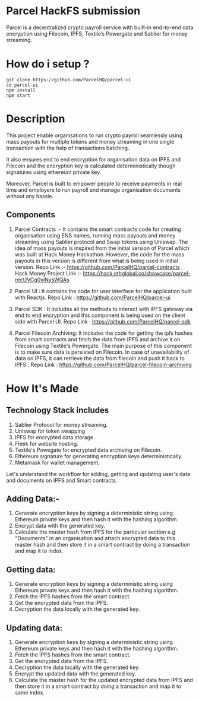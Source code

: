 # Parcel HackFS submission


Parcel is a decentralized crypto payroll service with built-in end-to-end data encryption using Filecoin, IPFS, Textile’s Powergate and Sablier for money streaming.

# How do i setup ? 
```
git clone https://github.com/ParcelHQ/parcel-ui
cd parcel-ui
npm install
npm start
```

# Description
This project enable organisations to run crypto payroll seamlessly using mass payouts for multiple tokens and money streaming in one single transaction with the help of transactions batching.

It also ensures end to end encryption for organisation data on IPFS and Filecoin and the encryption key is calculated deterministically though signatures using ethereum private key.

Moreover, Parcel is built to empower people to receive payments in real time and employers to run payroll and manage organisation documents without any hassle.

## Components 
1. Parcel Contracts :- It contains the smart contracts code for creating organisation using ENS names, running mass payouts and money streaming using Sablier protocol and Swap tokens using Uniswap. The idea of mass payouts is inspired from the initial version of Parcel which was built at Hack Money Hackathon. However, the code for the mass payouts in this version is different from what is being used in initial version. Repo Link :- https://github.com/ParcelHQ/parcel-contracts 
, Hack Money Project Link :- https://hack.ethglobal.co/showcase/parcel-recUVCg0viNysWQAs 

2. Parcel UI : It contains the code for user interface for the application built with Reactjs. 
Repo Link : https://github.com/ParcelHQ/parcel-ui

3. Parcel SDK : It includes all the methods to interact with IPFS gateway via end to end encryption and this component is being used on the client side with Parcel UI. Repo Link : https://github.com/ParcelHQ/parcel-sdk 

4. Parcel Filecoin Archiving: It includes the code for getting the ipfs hashes from smart contracts and fetch the data from IPFS and archive it on Filecoin using Textile's Powergate. The main purpose of this component is to make sure data is persisted on Filecoin. In case of unavailability of data on IPFS, it can retrieve the data from filecoin and push it back to IPFS . Repo Link : https://github.com/ParcelHQ/parcel-filecoin-archiving

# How It's Made

## Technology Stack includes
1. Sablier Protocol for money streaming.
2. Uniswap for token swapping
3. IPFS for encrypted data storage. 
4. Fleek for website hosting. 
5. Textile's Powegate for encrypted data archiving on Filecoin.
6. Ethereum signature for generating encryption keys deterministically.
7. Metamask for wallet management.

Let's understand the workflow for adding, getting and updating user's data and documents on IPFS and Smart contracts.

## Adding Data:- 
1. Generate encryption keys by signing a deterministic string using Ethereum private keys and then hash it with the hashing algorithm. 
2. Encrypt data with the generated key. 
3. Calculate the master hash from IPFS for the particular section e.g "Documents" in an organisation and attach encrypted data to this master hash and then store it in a smart contract by doing a transaction and map it to index. 

## Getting data:
1. Generate encryption keys by signing a deterministic string using Ethereum private keys and then hash it with the hashing algorithm. 
2. Fetch the IPFS hashes from the smart contract. 
3. Get the encrypted data from the IPFS. 
4. Decryption the data locally with the generated key. 

## Updating data:
1. Generate encryption keys by signing a deterministic string using Ethereum private keys and then hash it with the hashing algorithm. 
2. Fetch the IPFS hashes from the smart contract. 
3. Get the encrypted data from the IPFS. 
4. Decryption the data locally with the generated key. 
5. Encrypt the updated data with the generated key. 
6. Calculate the master hash for the updated encrypted data from IPFS and then store it in a smart contract by doing a transaction and map it to same index. 

